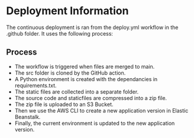 # Deployment Information
The continuous deployment is ran from the deploy.yml workflow in the .github folder.
It uses the following process:

## Process
- The workflow is triggered when files are merged to main.
- The src folder is cloned by the GitHub action.
- A Python environment is created with the dependancies in requirements.txt.
- The static files are collected into a separate folder.
- The source code and staticfiles are compressed into a zip file.
- The zip file is uploaded to an S3 Bucket.
- Then we use the AWS CLI to create a new application version in Elastic Beanstalk.
- Finally, the current environment is updated to the new application version.

